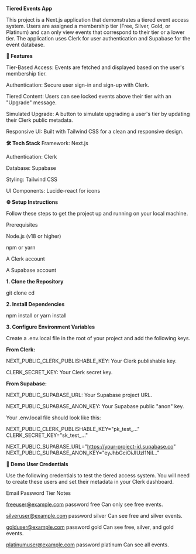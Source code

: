 **Tiered Events App**

This project is a Next.js application that demonstrates a tiered event access system. Users are assigned a membership tier (Free, Silver, Gold, or Platinum) and can only view events that correspond to their tier or a lower tier. The application uses Clerk for user authentication and Supabase for the event database.

**🚀 Features**

Tier-Based Access: Events are fetched and displayed based on the user's membership tier.

Authentication: Secure user sign-in and sign-up with Clerk.

Tiered Content: Users can see locked events above their tier with an "Upgrade" message.

Simulated Upgrade: A button to simulate upgrading a user's tier by updating their Clerk public metadata.

Responsive UI: Built with Tailwind CSS for a clean and responsive design.

**🛠️ Tech Stack**
Framework: Next.js

Authentication: Clerk

Database: Supabase

Styling: Tailwind CSS

UI Components: Lucide-react for icons

**⚙️ Setup Instructions**

Follow these steps to get the project up and running on your local machine.

Prerequisites

Node.js (v18 or higher)

npm or yarn

A Clerk account

A Supabase account

**1. Clone the Repository**

git clone <your-repo-url>
cd <your-project-folder>

**2. Install Dependencies**

npm install
or
yarn install

**3. Configure Environment Variables**

Create a .env.local file in the root of your project and add the following keys.

**From Clerk:**

NEXT_PUBLIC_CLERK_PUBLISHABLE_KEY: Your Clerk publishable key.

CLERK_SECRET_KEY: Your Clerk secret key.

**From Supabase:**

NEXT_PUBLIC_SUPABASE_URL: Your Supabase project URL.

NEXT_PUBLIC_SUPABASE_ANON_KEY: Your Supabase public "anon" key.

Your .env.local file should look like this:

NEXT_PUBLIC_CLERK_PUBLISHABLE_KEY="pk_test_..."
CLERK_SECRET_KEY="sk_test_..."

NEXT_PUBLIC_SUPABASE_URL="https://your-project-id.supabase.co"
NEXT_PUBLIC_SUPABASE_ANON_KEY="eyJhbGciOiJIUzI1NiI..."

**🔑 Demo User Credentials**

Use the following credentials to test the tiered access system. You will need to create these users and set their metadata in your Clerk dashboard.

Email	                     Password	       Tier	          Notes

freeuser@example.com	     password	       free	       Can only see free events.

silveruser@example.com	   password	      silver	     Can see free and silver events.

golduser@example.com	     password     	gold	       Can see free, silver, and gold events.

platinumuser@example.com	 password	    platinum	     Can see all events.
